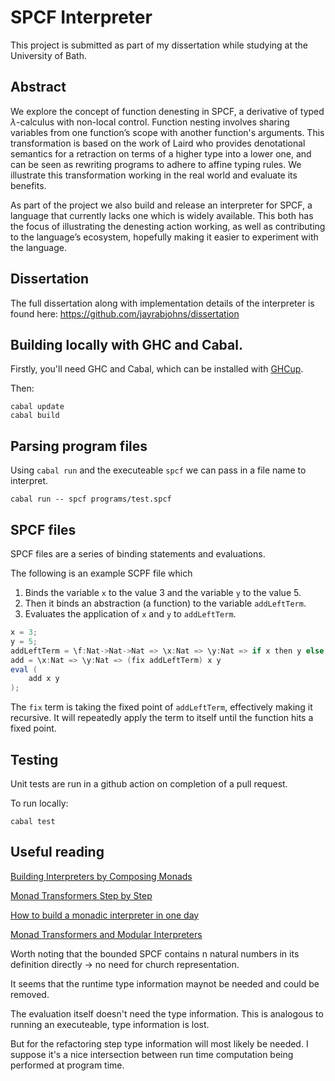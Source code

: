 # SPCF Interpreter

This project is submitted as part of my dissertation while studying at the University of Bath.

## Abstract 
We explore the concept of function denesting in SPCF, a derivative of typed $\lambda$-calculus with non-local control. Function nesting involves sharing variables from one function’s scope with another function's arguments. This transformation is based on the work of Laird who provides denotational semantics for a retraction on terms of a higher type into a lower one, and can be seen as rewriting programs to adhere to affine typing rules. We illustrate this transformation working in the real world and evaluate its benefits. 

As part of the project we also build and release an interpreter for SPCF, a language that currently lacks one which is widely available. This both has the focus of illustrating the denesting action working, as well as contributing to the language’s ecosystem, hopefully making it easier to experiment with the language.

## Dissertation
The full dissertation along with implementation details of the interpreter is found here: https://github.com/jayrabjohns/dissertation

## Building locally with GHC and Cabal.
Firstly, you'll need GHC and Cabal, which can be installed with [GHCup](https://www.haskell.org/ghcup/install/).

Then:
```shell
cabal update
cabal build
```

## Parsing program files 

Using `cabal run` and the executeable `spcf` we can pass in a file name to interpret.
```shell
cabal run -- spcf programs/test.spcf
```

## SPCF files
SPCF files are a series of binding statements and evaluations.

The following is an example SCPF file which
1. Binds the variable `x` to the value 3 and the variable `y` to the value 5.
2. Then it binds an abstraction (a function) to the variable `addLeftTerm`.
3. Evaluates the application of `x` and `y` to `addLeftTerm`. 
```scala
x = 3;
y = 5;
addLeftTerm = \f:Nat->Nat->Nat => \x:Nat => \y:Nat => if x then y else (succ (f (pred x) y));
add = \x:Nat => \y:Nat => (fix addLeftTerm) x y
eval (
    add x y
);
```

The `fix` term is taking the fixed point of `addLeftTerm`, effectively making it recursive. It will repeatedly apply the term to itself until the function hits a fixed point.

## Testing 
Unit tests are run in a github action on completion of a pull request.

To run locally:
```shell
cabal test
```

## Useful reading
[Building Interpreters by Composing Monads](https://citeseerx.ist.psu.edu/viewdoc/summary?doi=10.1.1.46.9009)

[Monad Transformers Step by Step](http://patryshev.com/books/Transformers.pdf)

[How to build a monadic interpreter in one day](https://wiki.haskell.org/wikiupload/c/c6/ICMI45-paper-en.pdf)

[Monad Transformers and Modular Interpreters](http://web.cecs.pdx.edu/%7Empj/pubs/modinterp.html)


Worth noting that the bounded SPCF contains n natural numbers in its definition directly -> no need for church representation.

It seems that the runtime type information maynot be needed and could be removed. 

The evaluation itself doesn't need the type information. This is analogous to running an executeable, type information is lost.

But for the refactoring step type information will most likely be needed. I suppose it's a nice intersection between run time computation being performed at program time.
